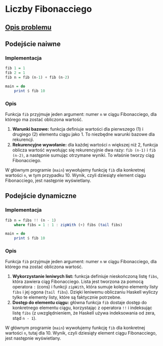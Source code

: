 # Liczby Fibonacciego

## [Opis problemu](../../../../algorithms/integers/fibonacci-numbers.md)


## Podejście naiwne

### Implementacja

```haskell linenums="1"
fib 1 = 1
fib 2 = 1
fib n = fib (n-1) + fib (n-2)

main = do
    print $ fib 10
```


### Opis

Funkcja `fib` przyjmuje jeden argument: numer `n` w ciągu Fibonacciego, dla którego ma zostać obliczona wartość.

1. **Warunki bazowe:** funkcja definiuje wartości dla pierwszego (1) i drugiego (2) elementu ciągu jako 1. To niezbędne warunki bazowe dla rekurencji.
2. **Rekurencyjne wywołanie:** dla każdej wartości `n` większej niż 2, funkcja oblicza wartość wywołując się rekurencyjnie dwa razy: `fib (n-1)` i `fib (n-2)`, a następnie sumując otrzymane wyniki. To właśnie tworzy ciąg Fibonacciego.

W głównym programie (`main`) wywołujemy funkcję `fib` dla konkretnej wartości `n`, w tym przypadku 10. Wynik, czyli dziesiąty element ciągu Fibonacciego, jest następnie wyświetlany.

## Podejście dynamiczne

### Implementacja

```haskell linenums="1"
fib n = fibs !! (n - 1)
    where fibs = 1 : 1 : zipWith (+) fibs (tail fibs)

main = do
    print $ fib 10
```


### Opis

Funkcja `fib` przyjmuje jeden argument: numer `n` w ciągu Fibonacciego, dla którego ma zostać obliczona wartość.

1. **Wykorzystanie leniwych list:** funkcja definiuje nieskończoną listę `fibs`, która zawiera ciąg Fibonacciego. Lista jest tworzona za pomocą operatora `:` (cons) i funkcji `zipWith`, która sumuje kolejno elementy listy `fibs` i jej ogona (`tail fibs`). Dzięki leniwemu obliczaniu Haskell wyliczy tylko te elementy listy, które są faktycznie potrzebne.
2. **Dostęp do elementu ciągu:** główna funkcja `fib` dostaje dostęp do konkretnego elementu ciągu, korzystając z operatora `!!` i indeksując listę `fibs` (z uwzględnieniem, że Haskell używa indeksowania od zera, stąd `n - 1`).

W głównym programie (`main`) wywołujemy funkcję `fib` dla konkretnej wartości `n`, tutaj dla 10. Wynik, czyli dziesiąty element ciągu Fibonacciego, jest następnie wyświetlany.
